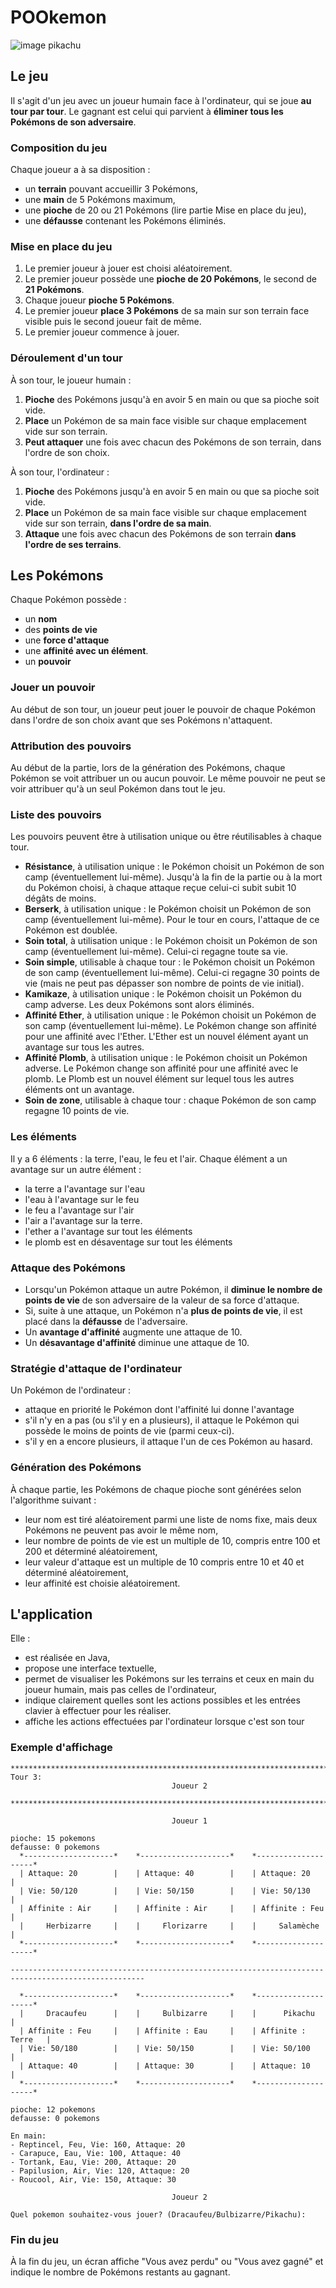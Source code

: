 # POOkemon

![image pikachu](pikachu.png)

## Le jeu

Il s'agit d'un jeu avec un joueur humain face à l'ordinateur, qui se joue **au tour par tour**. Le gagnant est celui qui parvient à **éliminer tous les Pokémons de son adversaire**.

### Composition du jeu

Chaque joueur a à sa disposition :

- un **terrain** pouvant accueillir 3 Pokémons,
- une **main** de 5 Pokémons maximum,
- une **pioche** de 20 ou 21 Pokémons (lire partie Mise en place du jeu),
- une **défausse** contenant les Pokémons éliminés.

### Mise en place du jeu

1. Le premier joueur à jouer est choisi aléatoirement.
1. Le premier joueur possède une **pioche de 20 Pokémons**, le second de **21 Pokémons**.
1. Chaque joueur **pioche 5 Pokémons**.
1. Le premier joueur **place 3 Pokémons** de sa main sur son terrain face visible puis le second joueur fait de même.
1. Le premier joueur commence à jouer.

### Déroulement d'un tour

À son tour, le joueur humain :

1. **Pioche** des Pokémons jusqu'à en avoir 5 en main ou que sa pioche soit vide.
1. **Place** un Pokémon de sa main face visible sur chaque emplacement vide sur son terrain.
1. **Peut attaquer** une fois avec chacun des Pokémons de son terrain, dans l'ordre de son choix.

À son tour, l'ordinateur :

1. **Pioche** des Pokémons jusqu'à en avoir 5 en main ou que sa pioche soit vide.
1. **Place** un Pokémon de sa main face visible sur chaque emplacement vide sur son terrain, **dans l'ordre de sa main**.
1. **Attaque** une fois avec chacun des Pokémons de son terrain **dans l'ordre de ses terrains**.

## Les Pokémons

Chaque Pokémon possède :

- un **nom**
- des **points de vie**
- une **force d'attaque**
- une **affinité avec un élément**.
- un **pouvoir**

### Jouer un pouvoir
Au début de son tour, un joueur peut jouer le pouvoir de chaque Pokémon dans l'ordre de son choix avant que ses Pokémons n'attaquent.

### Attribution des pouvoirs
Au début de la partie, lors de la génération des Pokémons, chaque Pokémon se voit attribuer un ou aucun pouvoir.
Le même pouvoir ne peut se voir attribuer qu'à un seul Pokémon dans tout le jeu.

### Liste des pouvoirs
Les pouvoirs peuvent être à utilisation unique ou être réutilisables à chaque tour.
- **Résistance**, à utilisation unique : le Pokémon choisit un Pokémon de son camp (éventuellement lui-même). Jusqu'à la fin de la partie ou à la mort du Pokémon choisi, à chaque attaque reçue celui-ci subit subit 10 dégâts de moins.
- **Berserk**, à utilisation unique : le Pokémon choisit un Pokémon de son camp (éventuellement lui-même). Pour le tour en cours, l'attaque de ce Pokémon est doublée.
- **Soin total**, à utilisation unique : le Pokémon choisit un Pokémon de son camp (éventuellement lui-même). Celui-ci regagne toute sa vie.
- **Soin simple**, utilisable à chaque tour : le Pokémon choisit un Pokémon de son camp (éventuellement lui-même). Celui-ci regagne 30 points de vie (mais ne peut pas dépasser son nombre de points de vie initial).
- **Kamikaze**, à utilisation unique : le Pokémon choisit un Pokémon du camp adverse. Les deux Pokémons sont alors éliminés.
- **Affinité Ether**, à utilisation unique : le Pokémon choisit un Pokémon de son camp (éventuellement lui-même). Le Pokémon change son affinité pour une affinité avec l'Ether. L'Ether est un nouvel élément ayant un avantage sur tous les autres.
- **Affinité Plomb**, à utilisation unique : le Pokémon choisit un Pokémon adverse. Le Pokémon change son affinité pour une affinité avec le plomb. Le Plomb est un nouvel élément sur lequel tous les autres éléments ont un avantage.
- **Soin de zone**, utilisable à chaque tour : chaque Pokémon de son camp regagne 10 points de vie.

### Les éléments

Il y a 6 éléments : la terre, l'eau, le feu et l'air. Chaque élément a un avantage sur un autre élément :

- la terre a l'avantage sur l'eau
- l'eau à l'avantage sur le feu
- le feu a l'avantage sur l'air
- l'air a l'avantage sur la terre.
- l'ether a l'avantage sur tout les éléments
- le plomb est en désaventage sur tout les éléments

### Attaque des Pokémons

- Lorsqu'un Pokémon attaque un autre Pokémon, il **diminue le nombre de points de vie** de son adversaire de la valeur de sa force d'attaque.
- Si, suite à une attaque, un Pokémon n'a **plus de points de vie**, il est placé dans la **défausse** de l'adversaire.
- Un **avantage d'affinité** augmente une attaque de 10.
- Un **désavantage d'affinité** diminue une attaque de 10.

### Stratégie d'attaque de l'ordinateur

Un Pokémon de l'ordinateur :

- attaque en priorité le Pokémon dont l'affinité lui donne l'avantage
- s'il n'y en a pas (ou s'il y en a plusieurs), il attaque le Pokémon qui possède le moins de points de vie (parmi ceux-ci).
- s'il y en a encore plusieurs, il attaque l'un de ces Pokémon au hasard.

### Génération des Pokémons

À chaque partie, les Pokémons de chaque pioche sont générées selon l'algorithme suivant :

- leur nom est tiré aléatoirement parmi une liste de noms fixe, mais deux Pokémons ne peuvent pas avoir le même nom,
- leur nombre de points de vie est un multiple de 10, compris entre 100 et 200 et déterminé aléatoirement,
- leur valeur d'attaque est un multiple de 10 compris entre 10 et 40 et déterminé aléatoirement,
- leur affinité est choisie aléatoirement.

## L'application

Elle :

- est réalisée en Java,
- propose une interface textuelle,
- permet de visualiser les Pokémons sur les terrains et ceux en main du joueur humain, mais pas celles de l'ordinateur,
- indique clairement quelles sont les actions possibles et les entrées clavier à effectuer pour les réaliser.
- affiche les actions effectuées par l'ordinateur lorsque c'est son tour

### Exemple d'affichage

```console
********************************************************************************
Tour 3:
                                    Joueur 2

********************************************************************************

                                    Joueur 1

pioche: 15 pokemons
defausse: 0 pokemons
  *--------------------*    *--------------------*    *--------------------*
  | Attaque: 20        |    | Attaque: 40        |    | Attaque: 20        |
  | Vie: 50/120        |    | Vie: 50/150        |    | Vie: 50/130        |
  | Affinite : Air     |    | Affinite : Air     |    | Affinite : Feu     |
  |     Herbizarre     |    |     Florizarre     |    |     Salamèche      |
  *--------------------*    *--------------------*    *--------------------*

----------------------------------------------------------------------------------------------------

  *--------------------*    *--------------------*    *--------------------*
  |     Dracaufeu      |    |     Bulbizarre     |    |      Pikachu       |
  | Affinite : Feu     |    | Affinite : Eau     |    | Affinite : Terre   |
  | Vie: 50/180        |    | Vie: 50/150        |    | Vie: 50/100        |
  | Attaque: 40        |    | Attaque: 30        |    | Attaque: 10        |
  *--------------------*    *--------------------*    *--------------------*

pioche: 12 pokemons
defausse: 0 pokemons

En main:
- Reptincel, Feu, Vie: 160, Attaque: 20
- Carapuce, Eau, Vie: 100, Attaque: 40
- Tortank, Eau, Vie: 200, Attaque: 20
- Papilusion, Air, Vie: 120, Attaque: 20
- Roucool, Air, Vie: 150, Attaque: 30

                                    Joueur 2

Quel pokemon souhaitez-vous jouer? (Dracaufeu/Bulbizarre/Pikachu):
```


### Fin du jeu

À la fin du jeu, un écran affiche "Vous avez perdu" ou "Vous avez gagné" et indique le nombre de Pokémons restants au gagnant.

